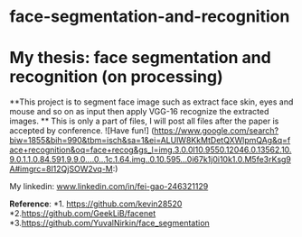 # face-segmentation-and-recognition
 
# My thesis: face segmentation and recognition (on processing)
**This project is to segment face image such as extract face skin, eyes and mouse and so on as input then apply VGG-16 recognize the extracted images. **
This is only a part of files,
I will post all files after the paper is accepted by conference. 
![Have fun!]
(https://www.google.com/search?biw=1855&bih=990&tbm=isch&sa=1&ei=ALUlW8KkMtDetQXWlpmQAg&q=face+recognition&oq=face+recog&gs_l=img.3.0.0l10.9550.12046.0.13562.10.9.0.1.1.0.84.591.9.9.0....0...1c.1.64.img..0.10.595...0i67k1j0i10k1.0.M5fe3rKsg9A#imgrc=8l12QjSOW2vq-M:)






My linkedin: www.linkedin.com/in/fei-gao-246321129 





















**Reference**:
*1. https://github.com/kevin28520
*2.https://github.com/GeekLiB/facenet
*3.https://github.com/YuvalNirkin/face_segmentation

